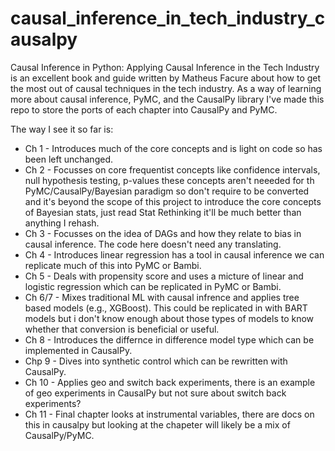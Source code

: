 # causal_inference_in_tech_industry_causalpy

Causal Inference in Python: Applying Causal Inference in the Tech Industry is an excellent book and guide written by Matheus Facure about how to get the most out of causal techniques in the tech industry. As a way of learning more about causal inference, PyMC, and the CausalPy library I've made this repo to store the ports of each chapter into CausalPy and PyMC.

The way I see it so far is: 
- Ch 1 - Introduces much of the core concepts and is light on code so has been left unchanged.
- Ch 2 - Focusses on core frequentist concepts like confidence intervals, null hypothesis testing, p-values these concepts aren't neeeded for th PyMC/CausalPy/Bayesian paradigm so don't require to be converted and it's beyond the scope of this project to introduce the core concepts of Bayesian stats, just read Stat Rethinking it'll be much better than anything I rehash.
- Ch 3 - Focusses on the idea of DAGs and how they relate to bias in causal inference. The code here doesn't need any translating.
- Ch 4 - Introduces linear regression has a tool in causal inference we can replicate much of this into PyMC or Bambi.
- Ch 5 - Deals with propensity score and uses a micture of linear and logistic regression which can be replicated in PyMC or Bambi.
- Ch 6/7 - Mixes traditional ML with causal infrence and applies tree based models (e.g., XGBoost). This could be replicated in with BART models but i don't know enough about those types of models to know whether that conversion is beneficial or useful.
- Ch 8 - Introduces the differnce in difference model type which can be implemented in CausalPy.
- Chp 9 - Dives into synthetic control which can be rewritten with CausalPy.
- Ch 10 - Applies geo and switch back experiments, there is an example of geo experiments in CausalPy but not sure about switch back experiments?
- Ch 11 - Final chapter looks at instrumental variables, there are docs on this in causalpy but looking at the chapeter will likely be a mix of CausalPy/PyMC.
